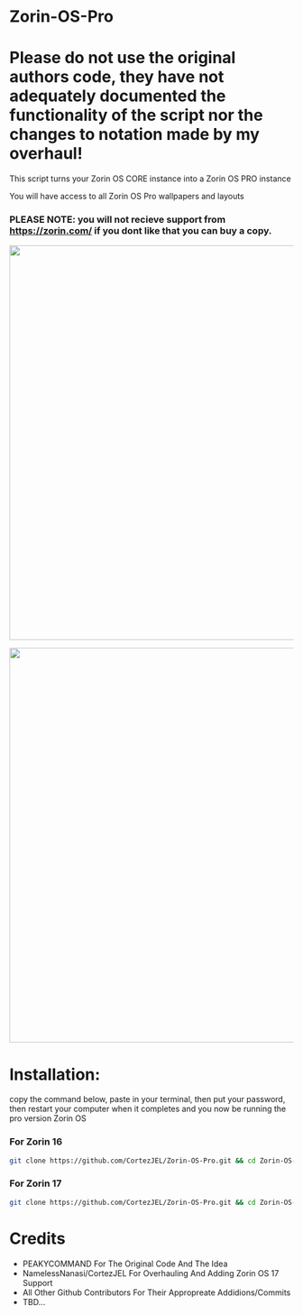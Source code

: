 # Zorin-OS-Pro
# Please do not use the original authors code, they have not adequately documented the functionality of the script nor the changes to notation made by my overhaul!
This script turns your Zorin OS CORE instance into a Zorin OS PRO instance

You will have access to all Zorin OS Pro wallpapers and layouts

### PLEASE NOTE: you will not recieve support from https://zorin.com/ if you dont like that you can buy a copy.
<p align="center">
<img width="700" src="https://user-images.githubusercontent.com/91558914/184500559-7c74f6db-f82d-415f-b88a-c00e09c600e3.png">
</p>

<p align="center">
<img width="700" src="https://user-images.githubusercontent.com/91558914/184501028-9958ac42-0cfb-4870-bf56-8ce24e6437f0.png">
</p>

# Installation:
copy the command below, paste in your terminal, then put your password, then restart your computer when it completes and you now be running the pro version Zorin OS

### For Zorin 16
```bash
git clone https://github.com/CortezJEL/Zorin-OS-Pro.git && cd Zorin-OS-Pro && chmod +x zorin.sh && ./zorin.sh -6

```

### For Zorin 17
```bash
git clone https://github.com/CortezJEL/Zorin-OS-Pro.git && cd Zorin-OS-Pro && chmod +x zorin.sh && ./zorin.sh -7

```

# Credits
- PEAKYCOMMAND For The Original Code And The Idea
- NamelessNanasi/CortezJEL For Overhauling And Adding Zorin OS 17 Support
- All Other Github Contributors For Their Appropreate Addidions/Commits
- TBD...
